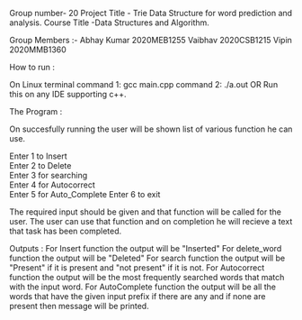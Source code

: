Group number- 20
Project Title - Trie Data Structure for word prediction and analysis.
Course Title -Data Structures and Algorithm.

Group Members :-
Abhay Kumar 2020MEB1255
Vaibhav 2020CSB1215
Vipin 2020MMB1360

How to run :

On Linux terminal
command 1: gcc main.cpp
command 2: ./a.out
OR
Run this on any IDE supporting c++.

The Program :

On succesfully running the user will be shown list of various function he can use.

Enter 1 to Insert        
Enter 2 to Delete        
Enter 3 for searching    
Enter 4 for Autocorrect  
Enter 5 for Auto_Complete
Enter 6 to exit

The required input should be given and that function will be called for the user. The user can 
use that function and on completion he will recieve a text that task has been completed.

Outputs :
For Insert function the output will be "Inserted"
For delete_word function the output will be "Deleted"
For search function the output will be "Present" if it is present and "not present" if it is not.
For Autocorrect function the output will be the most frequently searched words that match with the input word.
For AutoComplete function the output will be all the words that have the given input prefix if there are any and if none are present then message will be printed.  
